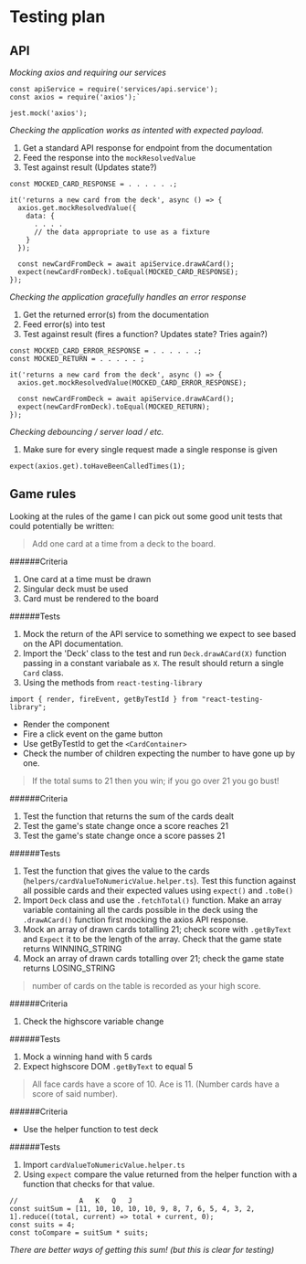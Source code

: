 # Testing plan

## API
*Mocking axios and requiring our services*

```
const apiService = require('services/api.service');
const axios = require('axios');`

jest.mock('axios');
```

*Checking the application works as intented with expected payload.*

1. Get a standard API response for endpoint from the documentation
2. Feed the response into the `mockResolvedValue`
3. Test against result (Updates state?)

```
const MOCKED_CARD_RESPONSE = . . . . . .;

it('returns a new card from the deck', async () => {
  axios.get.mockResolvedValue({
    data: {
      . . . . 
      // the data appropriate to use as a fixture
    }
  });

  const newCardFromDeck = await apiService.drawACard();
  expect(newCardFromDeck).toEqual(MOCKED_CARD_RESPONSE);
});
```

*Checking the application gracefully handles an error response*

1. Get the returned error(s) from the documentation
2. Feed error(s) into test
3. Test against result (fires a function? Updates state? Tries again?)

```
const MOCKED_CARD_ERROR_RESPONSE = . . . . . .;
const MOCKED_RETURN = . . . . . ;

it('returns a new card from the deck', async () => {
  axios.get.mockResolvedValue(MOCKED_CARD_ERROR_RESPONSE);

  const newCardFromDeck = await apiService.drawACard();
  expect(newCardFromDeck).toEqual(MOCKED_RETURN);
});
```


*Checking debouncing / server load / etc.*

1. Make sure for every single request made a single response is given

```
expect(axios.get).toHaveBeenCalledTimes(1);
```

## Game rules
Looking at the rules of the game I can pick out some good unit tests that could potentially be written:

> Add one card at a time from a deck to the board.

######Criteria

1. One card at a time must be drawn
2. Singular deck must be used
3. Card must be rendered to the board

######Tests

1. Mock the return of the API service to something we expect to see based on the API documentation.
2. Import the 'Deck' class to the test and run `Deck.drawACard(X)` function passing in a constant variabale as `X`. The result should return a single `Card` class.
3. Using the methods from `react-testing-library` 

```
import { render, fireEvent, getByTestId } from "react-testing-library";
```

- Render the component
- Fire a click event on the game button
- Use getByTestId to get the `<CardContainer>`
- Check the number of children expecting the number to have gone up by one.

> If the total sums to 21 then you win; if you go over 21 you go bust!

######Criteria

1. Test the function that returns the sum of the cards dealt
2. Test the game's state change once a score reaches 21
3. Test the game's state change once a score passes 21

######Tests

1. Test the function that gives the value to the cards (`helpers/cardValueToNumericValue.helper.ts`). Test this function against all possible cards and their expected values using `expect()` and `.toBe()`
2. Import `Deck` class and use the `.fetchTotal()` function. Make an array variable containing all the cards possible in the deck using the `.drawACard()` function first mocking the axios API response.
3. Mock an array of drawn cards totalling 21; check score with `.getByText` and `Expect` it to be the length of the array. Check that the game state returns WINNING_STRING
4. Mock an array of drawn cards totalling over 21; check the game state returns LOSING_STRING


> number of cards on the table is recorded as your high score.

######Criteria

1. Check the highscore variable change

######Tests

1. Mock a winning hand with 5 cards
2. Expect highscore DOM `.getByText` to equal 5

> All face cards have a score of 10. Ace is 11. (Number cards have a score of said number).

######Criteria

* Use the helper function to test deck

######Tests

1. Import `cardValueToNumericValue.helper.ts`
2. Using `expect` compare the value returned from the helper function with a function that checks for that value.

```
//               A   K   Q   J   
const suitSum = [11, 10, 10, 10, 10, 9, 8, 7, 6, 5, 4, 3, 2, 1].reduce((total, current) => total + current, 0);
const suits = 4;
const toCompare = suitSum * suits;
```
*There are better ways of getting this sum! (but this is clear for testing)*